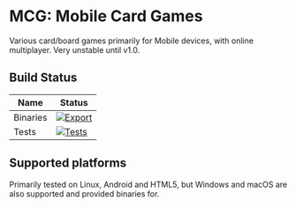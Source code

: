 # MCG: Mobile Card Games
Various card/board games primarily for Mobile devices, with online multiplayer.
Very unstable until v1.0.

## Build Status
| Name     | Status |
| -------- | ------ |
| Binaries | [![Export](https://github.com/kraxarn/mcg/actions/workflows/export.yml/badge.svg)](https://github.com/kraxarn/mcg/actions/workflows/export.yml) |
| Tests    | [![Tests](https://github.com/kraxarn/mcg/actions/workflows/tests.yml/badge.svg)](https://github.com/kraxarn/mcg/actions/workflows/tests.yml) |

## Supported platforms
Primarily tested on Linux, Android and HTML5, but Windows and macOS are also supported and provided binaries for.
